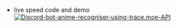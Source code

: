 - live speed code and demo <br>
[![Discord-bot-anime-recogniser-using-trace.moe-API](https://img.youtube.com/vi/ut0KlabtSq0/0.jpg)](https://www.youtube.com/watch?v=ut0KlabtSq0)
